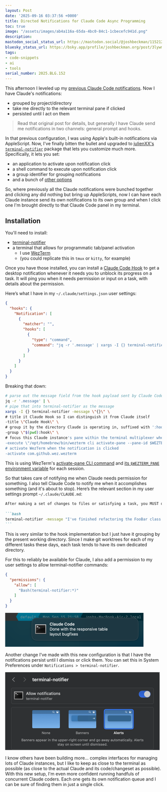 ```yaml
---
layout: Post
date: '2025-09-16 03:37:56 +0000'
title: Directed Notifications for Claude Code Async Programming
toc: true
image: "/assets/images/ab4a116a-65da-4bc0-84c1-1cbecefc941d.png"
description:
mastodon_social_status_url: https://mastodon.social/@joshbeckman/115212358770048207
bluesky_status_url: https://bsky.app/profile/joshbeckman.org/post/3lywm55jlwj2u
tags:
- code-snippets
- ai
- tools
serial_number: 2025.BLG.152
---
```

This afternoon I leveled up my [previous Claude Code notifications](https://www.joshbeckman.org/blog/practicing/claude-code-notifications-for-async-programming). Now I have Claude's notifications:
- grouped by project/directory
- take me directly to the relevant terminal pane if clicked
- persisted until I act on them

> Read that original post for details, but generally I have Claude send me notifications in two channels: general prompt and hooks. 

In that previous configuration, I was using Apple's built-in notifications via AppleScript. Now, I've finally bitten the bullet and upgraded to [julienXX's `terminal-notifier`](https://github.com/julienXX/terminal-notifier) package that lets you customize much more. Specifically, it lets you set:
- an application to activate upon notification click
- a shell command to execute upon notification click
- a group identifier for grouping notifications
- and a bunch of [other options](https://github.com/julienXX/terminal-notifier?tab=readme-ov-file#options)

So, where previously all the Claude notifications were bunched together and clicking any did nothing but bring up AppleScripts, now I can have each Claude instance send its own notifications to its own group and when I click one I'm brought directly to that Claude Code panel in my terminal.

## Installation

You'll need to install:
- [terminal-notifier](https://github.com/julienXX/terminal-notifier)
- a terminal that allows for programmatic tab/panel activation
  - I use [WezTerm](https://wezterm.org/)
  - (you could replicate this in `tmux` or `kitty`, for example)

Once you have those installed, you can install a [Claude Code Hook](https://docs.anthropic.com/en/docs/claude-code/hooks) to get a desktop notification whenever it needs you to unblock its progress on a task. It will ping you when it needs permission or input on a task, with details about the permission.

Here’s what I have in my `~/.claude/settings.json` user settings:

```json
{
  "hooks": {
    "Notification": [
      {
        "matcher": "",
        "hooks": [
          {
            "type": "command",
            "command": "jq -r '.message' | xargs -I {} terminal-notifier -message \"{}\" -title \"Claude Hook\" -group \"$(pwd):hook\" -execute \"/opt/homebrew/bin/wezterm cli activate-pane --pane-id $WEZTERM_PANE\" -activate com.github.wez.wezterm"
          }
        ]
      }
    ]
  }
}
```

Breaking that down:

```sh
# parse out the message field from the hook payload sent by Claude Code
jq -r '.message' | \
# pipe that into terminal-notifier as the message
xargs -I {} terminal-notifier -message \"{}\" \
# title it Claude Hook so I can distinguish it from Claude itself
-title \"Claude Hook\" \
# group it by the directory Claude is operating in, suffixed with ':hook'
-group \"$(pwd):hook\" \
# focus this Claude instance's pane within the terminal multiplexer when the notification is clicked
-execute \"/opt/homebrew/bin/wezterm cli activate-pane --pane-id $WEZTERM_PANE\" \
# activate WezTerm when the notification is clicked
-activate com.github.wez.wezterm
```

This is using WezTerm's [activate-pane CLI command](https://wezterm.org/cli/cli/activate-pane.html) and [its `$WEZTERM_PANE` environment variable](https://wezterm.org/cli/cli/index.html#:~:text=If%20the%20%24WEZTERM_PANE%20environment%20variable%20is%20set%2C%20it%20will%20be%20used) for each session.

So that takes care of notifying me when Claude needs permission for something. I also tell Claude Code to notify me when it accomplishes something (and it's about to stop). Here’s the relevant section in my user settings prompt `~/.claude/CLAUDE.md`:

````md
After making a set of changes to files or satisfying a task, you MUST display a `terminal-notifier` notification to tell me what's been done. Use a title and a brief descriptive message. Here's an example:

```bash
terminal-notifier -message "I've finished refactoring the FooBar class into smaller methods" -title "Claude Code" -group $PWD -execute "/opt/homebrew/bin/wezterm cli activate-pane --pane-id $WEZTERM_PANE" -activate com.github.wez.wezterm
```
````

This is very similar to the hook implementation but I just have it grouping by the present working directory. Since I make git worktrees for each of my different tasks these days, each task tends to have its own dedicated directory.

For this to reliably be available for Claude, I also add a permission to my user settings to allow terminal-notifier commands:

```json
{
  "permissions": {
    "allow": [
      "Bash(terminal-notifier:*)"
    ]
  }
}
```

<img width="445" height="109" alt="Example Claude notification via terminal-notifier" src="/assets/images/ab4a116a-65da-4bc0-84c1-1cbecefc941d.png" />

Another change I've made with this new configuration is that I have the notifications persist until I dismiss or click them. You can set this in System Preferences under `Notifications > terminal-notifier`.

<img width="497" height="250" alt="Allowing Alerts for terminal-notifier" src="/assets/images/b77aa74c-23bf-41af-9745-ba956aae23f9.png" />

I know others have been building more... complex interfaces for managing lots of Claude instances, but I like to keep as close to the terminal as possible (as close to the actual Claude and its code/changeset as possible). With this new setup, I'm even more confident running handfuls of concurrent Claude coders. Each one gets its own notification queue and I can be sure of finding them in just a single click.
